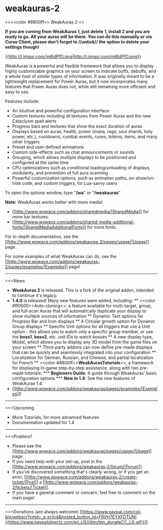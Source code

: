 weakauras-2
===========
==<<color #8800ff>> WeakAuras 2 <</color>>

**If you are coming from WeakAuras 1, just delete 1, install 2 and you are ready to go. All your auras will be there. You can do this manually or via Curse Client, please don't forget to __//untick//__ the option to delete your settings though!**

{{http://i.imgur.com/mt6dPfO.png|http://i.imgur.com/mt6dPfO.png}}

WeakAuras is a powerful and flexible framework that allows you to display highly customizable graphics on your screen to indicate buffs, debuffs, and a whole host of similar types of information. It was originally meant to be a lightweight replacement for Power Auras, but it now incorporates many features that Power Auras does not, while still remaining more efficient and easy to use.

Features include:
* An intuitive and powerful configuration interface
* Custom textures including all textures from Power Auras and the new Cataclysm spell alerts
* Progress bars and textures that show the exact duration of auras
* Displays based on auras, health, power (mana, rage, soul shards, holy power, etc.), cooldowns, combat events, runes, totems, items, and many other triggers
* Preset and user-defined animations
* Custom side-effects such as chat announcements or sounds
* Grouping, which allows multiple displays to be positioned and configured at the same time
* CPU optimizations such as conditional loading/unloading of displays, modularity, and prevention of full aura scanning
* Powerful customization options, such as animation paths, on-show/on-hide code, and custom triggers, for Lua-savvy users

To open the options window, type "**/wa**" or "**/weakauras**"

**Note:** WeakAuras works better with more media!
* [[http://www.wowace.com/addons/sharedmedia/|SharedMedia]] for more bar textures.
* [[http://www.wowace.com/addons/shared-media-additional-fonts/|SharedMediaAdditionalFonts]] for more fonts.

For in-depth documentation, see the [[http://www.wowace.com/addons/weakauras-2/pages/usage/|Usage]] page.

For some examples of what WeakAuras can do, see the [[http://www.wowace.com/addons/weakauras-2/pages/examples/|Examples]] page!

----

===News

* **WeakAuras 2** is released. This is a fork of the original addon, intended to continue it's legacy.
* **1.4.0** is released! Many new features were added, including:
** <<color #ff0000>>Auto-cloning<</color>>: a feature available for multi-target, group, and full-scan Auras that will automatically duplicate your display to show multiple sources of information
** Dynamic Text options for Progress Bar and Icon displays
** A Circular growth option for Dynamic Group displays
** Specific Unit options for all triggers that use a Unit option - this allows you to watch only a specific group member, or use the **boss1**, **boss2**, etc. unit IDs to watch bosses
** A new display type, Model, which allows you to display any 3D model from the game files on your screen
** Third-party addons can now define pre-made displays that can be quickly and seamlessly integrated into your configuration
** Localization for German, Russian, and Chinese, and partial localization for French
** <<color #8800ff>>**WeakAurasTutorials**<</color>>, a framework for displaying in-game step-by-step assistance, along with two pre-made tutorials:
*** **Beginners Guide**: A guide through WeakAuras' basic configuration options
*** **New in 1.4**: See the new features of WeakAuras 1.4
* [[http://www.wowace.com/addons/weakauras/pages/examples/|Examples]]!
----

===Upcoming
* More Tutorials, for more advanced features
* Documentation updated for 1.4

----

===Problem?
* Please see the [[http://www.wowace.com/addons/weakauras/pages/usage/|Usage]] page.
* If you need help with your set-up, post in the [[http://www.wowace.com/addons/weakauras-2/forum/|Forum]].
* If you've discovered something that's clearly wrong, or if you get an error, [[http://www.wowace.com/addons/weakauras-2/create-ticket/|Post]] a [[http://www.wowace.com/addons/weakauras-2/tickets/|Ticket]].
* If you have a general comment or concern, feel free to comment on the main page!

----

===Donations (are always welcome)
[[https://www.paypal.com/cgi-bin/webscr?cmd=_s-xclick&hosted_button_id=FRVH7EYXFDTUN|{{https://www.paypalobjects.com/en_US/i/btn/btn_donateCC_LG.gif}}]]
